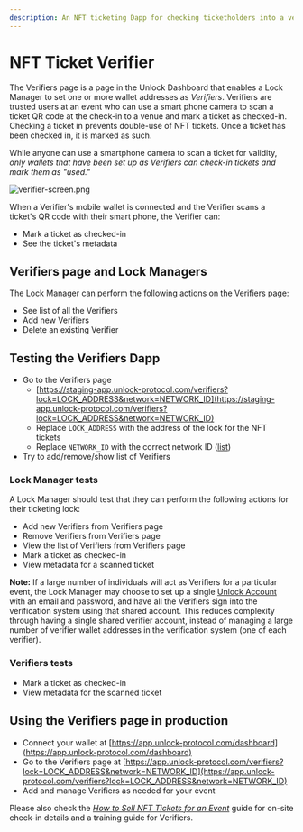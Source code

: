 ```yaml
---
description: An NFT ticketing Dapp for checking ticketholders into a venue at an event.
---
```


# NFT Ticket Verifier

The Verifiers page is a page in the Unlock Dashboard that enables a Lock Manager to set one or more wallet addresses as _Verifiers_. Verifiers are trusted users at an event who can use a smart phone camera to scan a ticket QR code at the check-in to a venue and mark a ticket as checked-in. Checking a ticket in prevents double-use of NFT tickets. Once a ticket has been checked in, it is marked as such.

While anyone can use a smartphone camera to scan a ticket for validity, _only wallets that have been set up as Verifiers can check-in tickets and mark them as "used."_

![verifier-screen.png](/img/more/verifier-screen.png)

When a Verifier's mobile wallet is connected and the Verifier scans a ticket's QR code with their smart phone, the Verifier can:

- Mark a ticket as checked-in
- See the ticket's metadata

## Verifiers page and Lock Managers

The Lock Manager can perform the following actions on the Verifiers page:

- See list of all the Verifiers
- Add new Verifiers
- Delete an existing Verifier

## Testing the Verifiers Dapp

- Go to the Verifiers page
  - [https://staging-app.unlock-protocol.com/verifiers?lock=LOCK_ADDRESS&network=NETWORK_ID](https://staging-app.unlock-protocol.com/verifiers?lock=LOCK_ADDRESS&network=NETWORK_ID)
  - Replace `LOCK_ADDRESS` with the address of the lock for the NFT tickets
  - Replace `NETWORK_ID` with the correct network ID ([list](https://docs.unlock-protocol.com/core-protocol/unlock/networks/))
- Try to add/remove/show list of Verifiers

### Lock Manager tests

A Lock Manager should test that they can perform the following actions for their ticketing lock:

- Add new Verifiers from Verifiers page
- Remove Verifiers from Verifiers page
- View the list of Verifiers from Verifiers page
- Mark a ticket as checked-in
- View metadata for a scanned ticket

**Note:** If a large number of individuals will act as Verifiers for a particular event, the Lock Manager may choose to set up a single [Unlock Account](/tools/sign-in-with-ethereum/unlock-accounts) with an email and password, and have all the Verifiers sign into the verification system using that shared account. This reduces complexity through having a single shared verifier account, instead of managing a large number of verifier wallet addresses in the verification system (one of each verifier).

### Verifiers tests

- Mark a ticket as checked-in
- View metadata for the scanned ticket

## Using the Verifiers page in production

- Connect your wallet at [https://app.unlock-protocol.com/dashboard](https://app.unlock-protocol.com/dashboard)
- Go to the Verifiers page at [https://app.unlock-protocol.com/verifiers?lock=LOCK_ADDRESS&network=NETWORK_ID](https://app.unlock-protocol.com/verifiers?lock=LOCK_ADDRESS&network=NETWORK_ID)
- Add and manage Verifiers as needed for your event

Please also check the _[How to Sell NFT Tickets for an Event](https://unlock-protocol.com/guides/how-to-sell-nft-tickets-for-an-event/)_ guide for on-site check-in details and a training guide for Verifiers.
